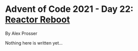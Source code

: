 # Advent of Code 2021 - Day 22: [Reactor Reboot](https://adventofcode.com/2021/day/22)
By Alex Prosser

Nothing here is written yet...